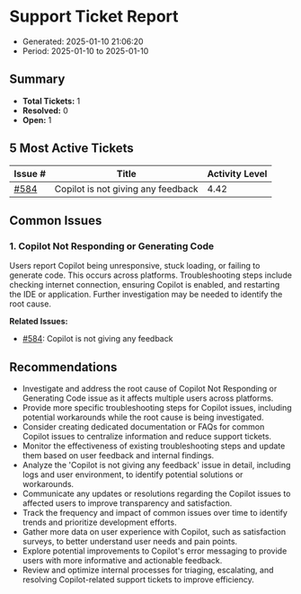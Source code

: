 # Support Ticket Report
- Generated: 2025-01-10 21:06:20
- Period: 2025-01-10 to 2025-01-10

## Summary
- **Total Tickets:** 1
- **Resolved:** 0
- **Open:** 1

## 5 Most Active Tickets
| Issue # | Title | Activity Level |
|---------|-------|----------------|
| [#584](https://github.com/pieces-app/support/issues/584) | Copilot is not giving any feedback | 4.42 |

## Common Issues
### 1. Copilot Not Responding or Generating Code
Users report Copilot being unresponsive, stuck loading, or failing to generate code. This occurs across platforms. Troubleshooting steps include checking internet connection, ensuring Copilot is enabled, and restarting the IDE or application. Further investigation may be needed to identify the root cause.

**Related Issues:**
- [#584](https://github.com/pieces-app/support/issues/584): Copilot is not giving any feedback


## Recommendations
- Investigate and address the root cause of Copilot Not Responding or Generating Code issue as it affects multiple users across platforms.
- Provide more specific troubleshooting steps for Copilot issues, including potential workarounds while the root cause is being investigated.
- Consider creating dedicated documentation or FAQs for common Copilot issues to centralize information and reduce support tickets.
- Monitor the effectiveness of existing troubleshooting steps and update them based on user feedback and internal findings.
- Analyze the 'Copilot is not giving any feedback' issue in detail, including logs and user environment, to identify potential solutions or workarounds.
- Communicate any updates or resolutions regarding the Copilot issues to affected users to improve transparency and satisfaction.
- Track the frequency and impact of common issues over time to identify trends and prioritize development efforts.
- Gather more data on user experience with Copilot, such as satisfaction surveys, to better understand user needs and pain points.
- Explore potential improvements to Copilot's error messaging to provide users with more informative and actionable feedback.
- Review and optimize internal processes for triaging, escalating, and resolving Copilot-related support tickets to improve efficiency.
